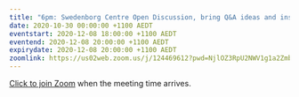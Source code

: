 ```yaml
---
title: "6pm: Swedenborg Centre Open Discussion, bring Q&A ideas and insights about inner life"
date: 2020-10-30 00:00:00 +1100 AEDT
eventstart: 2020-12-08 18:00:00 +1100 AEDT
eventend: 2020-12-08 20:00:00 +1100 AEDT
expirydate: 2020-12-08 20:00:00 +1100 AEDT
zoomlink: https://us02web.zoom.us/j/124469612?pwd=NjlOZ3RpU2NWV1g1a2Zmb29ZL3ZsQT09
---
```


[Click to join Zoom](https://us02web.zoom.us/j/124469612?pwd=NjlOZ3RpU2NWV1g1a2Zmb29ZL3ZsQT09) when the meeting time arrives.